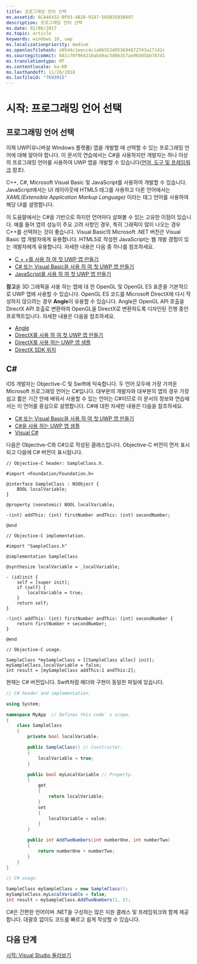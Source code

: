 ```yaml
---
title: 프로그래밍 언어 선택
ms.assetid: 6CA46432-BF03-4B20-9187-565B3503B497
description: 프로그래밍 언어 선택
ms.date: 02/08/2017
ms.topic: article
keywords: windows 10, uwp
ms.localizationpriority: medium
ms.openlocfilehash: a9544c1eecc4c1a86552d053694872743a17142c
ms.sourcegitcommit: 681c70f964210ab49ac5d06357ae96505bb78741
ms.translationtype: MT
ms.contentlocale: ko-KR
ms.lasthandoff: 11/26/2018
ms.locfileid: "7693915"
---
```

# <a name="getting-started-choosing-a-programming-language"></a>시작: 프로그래밍 언어 선택


## <a name="choosing-a-programming-language"></a>프로그래밍 언어 선택

이제 UWP(유니버설 Windows 플랫폼) 앱을 개발할 때 선택할 수 있는 프로그래밍 언어에 대해 알아야 합니다. 이 문서의 연습에서는 C#을 사용하지만 개발자는 하나 이상의 프로그래밍 언어를 사용하여 UWP 앱을 개발할 수 있습니다([언어, 도구 및 프레임워크](https://msdn.microsoft.com/library/windows/apps/dn465799) 참조).

C++, C#, Microsoft Visual Basic 및 JavaScript를 사용하여 개발할 수 있습니다. JavaScript에서는 UI 레이아웃에 HTML5 태그를 사용하고 다른 언어에서는 *XAML(Extensible Application Markup Language)* 이라는 태그 언어를 사용하여 해당 UI를 설명합니다.

이 도움말에서는 C#을 기반으로 하지만 언어마다 살펴볼 수 있는 고유한 이점이 있습니다. 예를 들어 앱의 성능이 주요 고려 사항인 경우, 특히 그래픽이 많이 나오는 경우 C++를 선택하는 것이 좋습니다. Visual Basic의 Microsoft .NET 버전은 Visual Basic 앱 개발자에게 유용합니다. HTML5로 작성한 JavaScript는 웹 개발 경험이 있는 개발자에게 유용합니다. 자세한 내용은 다음 중 하나를 참조하세요.

-   [C + +를 사용 하 여 첫 UWP 앱 만들기](../get-started/create-a-basic-windows-10-app-in-cpp.md)
-   [C# 또는 Visual Basic을 사용 하 여 첫 UWP 앱 만들기](../get-started/create-a-hello-world-app-xaml-universal.md)
-   [JavaScript를 사용 하 여 첫 UWP 앱 만들기](../get-started/create-a-hello-world-app-js-uwp.md)

**참고**을 3D 그래픽을 사용 하는 앱에 대 한 OpenGL 및 OpenGL ES 표준을 기본적으로 UWP 앱에 사용할 수 있습니다. OpenGL ES 코드를 Microsoft DirectX에 다시 작성하지 않으려는 경우 **Angle**이 유용할 수 있습니다. Angle은 OpenGL API 호출을 DirectX API 호출로 변환하여 OpenGL을 DirectX로 변환하도록 디자인된 진행 중인 프로젝트입니다. 자세한 내용은 다음을 참조하세요.
-   [Angle](https://code.google.com/p/angleproject/)
-   [DirectX를 사용 하 여 첫 UWP 앱 만들기](https://msdn.microsoft.com/library/windows/apps/br229580)
-   [DirectX를 사용 하는 UWP 앱 샘플](http://go.microsoft.com/fwlink/p/?LinkId=263603)
-   [DirectX SDK 위치](https://msdn.microsoft.com/library/windows/desktop/ee663275)

## <a name="giving-c-a-go"></a>C#

iOS 개발자는 Objective-C 및 Swift에 익숙합니다. 두 언어 모두에 가장 가까운 Microsoft 프로그래밍 언어는 C#입니다. 대부분의 개발자와 대부분의 앱의 경우 가장 쉽고 짧은 기간 안에 배워서 사용할 수 있는 언어는 C#이므로 이 문서의 정보와 연습에서는 이 언어를 중심으로 설명합니다. C#에 대한 자세한 내용은 다음을 참조하세요.

-   [C# 또는 Visual Basic을 사용 하 여 첫 UWP 앱 만들기](../get-started/create-a-hello-world-app-xaml-universal.md)
-   [C#을 사용 하는 UWP 앱 샘플](http://go.microsoft.com/fwlink/p/?LinkId=263453)
-   [Visual C#](http://go.microsoft.com/fwlink/p/?LinkId=263450)

다음은 Objective-C와 C#으로 작성된 클래스입니다. Objective-C 버전이 먼저 표시되고 다음에 C# 버전이 표시됩니다.

```obj-c
// Objective-C header: SampleClass.h.

#import <Foundation/Foundation.h>

@interface SampleClass : NSObject {
    BOOL localVariable;
}

@property (nonatomic) BOOL localVariable;

-(int) addThis: (int) firstNumber andThis: (int) secondNumber;

@end
```

```obj-c
// Objective-C implementation.

#import "SampleClass.h"

@implementation SampleClass

@synthesize localVariable = _localVariable;

- (id)init {
    self = [super init];
    if (self) {
        localVariable = true;
    }
    return self;
}

-(int) addThis: (int) firstNumber andThis: (int) secondNumber {
    return firstNumber + secondNumber;
}

@end
```

```obj-c
// Objective-C usage.

SampleClass *mySampleClass = [[SampleClass alloc] init];
mySampleClass.localVariable = false;
int result = [mySampleClass addThis:1 andThis:2];
```

현재는 C# 버전입니다. Swift처럼 헤더와 구현이 동일한 파일에 있습니다.

```csharp
// C# header and implementation.

using System;

namespace MyApp  // Defines this code' s scope.
{
    class SampleClass
    {
        private bool localVariable;

        public SampleClass() // Constructor.
        {
            localVariable = true;
        }

        public bool myLocalVariable // Property.
        {
            get
            {
                return localVariable;
            }
            set
            {
                localVariable = value; 
            }
        }

        public int AddTwoNumbers(int numberOne, int numberTwo)
        {
            return numberOne + numberTwo;
        }        
    }
}
```

```csharp
// C# usage.

SampleClass mySampleClass = new SampleClass();
mySampleClass.myLocalVariable = false;
int result = mySampleClass.AddTwoNumbers(1, 2);
```

C#은 간편한 언어이며 .NET을 구성하는 많은 지원 클래스 및 프레임워크와 함께 제공합니다. 대괄호 없이도 코드를 빠르고 쉽게 작성할 수 있습니다.

## <a name="next-step"></a>다음 단계

[시작: Visual Studio 둘러보기](getting-started-getting-around-in-visual-studio.md)
